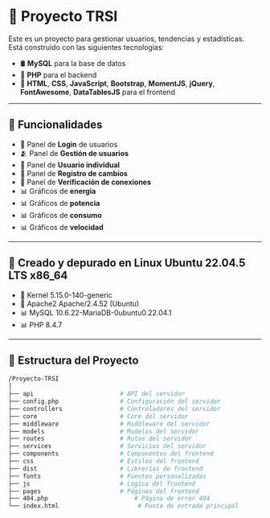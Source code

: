 
# 🚀 Proyecto TRSI

Este es un proyecto para gestionar usuarios, tendencias y estadísticas.  
Está construido con las siguientes tecnologías:

- 🛢️ **MySQL** para la base de datos  
- 🐘 **PHP** para el backend  
- 🎨 **HTML**, **CSS**, **JavaScript**, **Bootstrap**, **MomentJS**, **jQuery**, **FontAwesome**, **DataTablesJS** para el frontend

---

## 🧩 Funcionalidades

- 🔐 Panel de **Login** de usuarios  
- 🫂 Panel de **Gestión de usuarios**
- 👤 Panel de **Usuario individual**
- 💱 Panel de **Registro de cambios**
- 🛜 Panel de **Verificación de conexiones**
- 📊 Gráficos de **energia**  
- 📊 Gráficos de **potencia**  
- 📊 Gráficos de **consumo**
- 📊 Gráficos de **velocidad**  

---

## 🛜 Creado y depurado en **Linux Ubuntu 22.04.5 LTS x86_64**

- 👤 Kernel 5.15.0-140-generic
- 🔐 Apache2 Apache/2.4.52 (Ubuntu)
- 📊 MySQL 10.6.22-MariaDB-0ubuntu0.22.04.1
- 📊 PHP 8.4.7

---

## 📁 Estructura del Proyecto

```bash
/Proyecto-TRSI
│
├── api                        # API del servidor
├── config.php                 # Configuración del servidor
├── controllers                # Controladores del servidor
├── core                       # Core del servidor
├── middleware                 # Middleware del servidor
├── models                     # Modelos del servidor
├── routes                     # Rutas del servidor
├── services                   # Servicios del servidor 
├── components                 # Componentes del frontend
├── css                        # Estilos del frontend
├── dist                       # Librerías de frontend
├── fonts                      # Fuentes personalizadas
├── js                         # Lógica del frontend
├── pages                      # Páginas del frontend
├── 404.php                        # Página de error 404
└── index.html                      # Punto de entrada principal
```